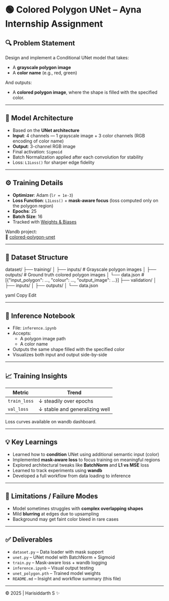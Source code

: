 # 🟢 Colored Polygon UNet – Ayna Internship Assignment

## 🔍 Problem Statement
Design and implement a Conditional UNet model that takes:
- A **grayscale polygon image**
- A **color name** (e.g., red, green)

And outputs:
- A **colored polygon image**, where the shape is filled with the specified color.

---

## 🧠 Model Architecture

- Based on the **UNet architecture**
- **Input**: 4 channels — 1 grayscale image + 3 color channels (RGB encoding of color name)
- **Output**: 3-channel RGB image
- Final activation: `Sigmoid`
- Batch Normalization applied after each convolution for stability
- Loss: `L1Loss()` for sharper edge fidelity

---

## ⚙️ Training Details

- **Optimizer**: Adam (`lr = 1e-3`)
- **Loss Function**: `L1Loss()` + **mask-aware focus** (loss computed only on the polygon region)
- **Epochs**: 25
- **Batch Size**: 16
- Tracked with [Weights & Biases](https://wandb.ai/)

Wandb project:  
🔗 [colored-polygon-unet](https://wandb.ai/hari2006006-/colored-polygon-unet)

---

## 📁 Dataset Structure

dataset/
├── training/
│ ├── inputs/ # Grayscale polygon images
│ ├── outputs/ # Ground truth colored polygon images
│ └── data.json # [{"input_polygon": ..., "colour": ..., "output_image": ...}]
├── validation/
│ ├── inputs/
│ ├── outputs/
│ └── data.json

yaml
Copy
Edit

---

## 🧪 Inference Notebook

- File: `inference.ipynb`
- Accepts:
  - A polygon image path
  - A color name
- Outputs the same shape filled with the specified color
- Visualizes both input and output side-by-side

---

## 📈 Training Insights

| Metric     | Trend |
|------------|-------|
| `train_loss` | ↓ steadily over epochs |
| `val_loss`   | ↓ stable and generalizing well |

Loss curves available on wandb dashboard.

---

## 💡 Key Learnings

- Learned how to **condition** UNet using additional semantic input (color)
- Implemented **mask-aware loss** to focus training on meaningful regions
- Explored architectural tweaks like **BatchNorm** and **L1 vs MSE** loss
- Learned to track experiments using **wandb**
- Developed a full workflow from data loading to inference

---

## 🚧 Limitations / Failure Modes

- Model sometimes struggles with **complex overlapping shapes**
- Mild **blurring** at edges due to upsampling
- Background may get faint color bleed in rare cases

---

## ✅ Deliverables

- `dataset.py` – Data loader with mask support
- `unet.py` – UNet model with BatchNorm + Sigmoid
- `train.py` – Mask-aware loss + wandb logging
- `inference.ipynb` – Visual output testing
- `unet_polygon.pth` – Trained model weights
- `README.md` – Insight and workflow summary (this file)

---

© 2025 | Harisiddarth S ✨
